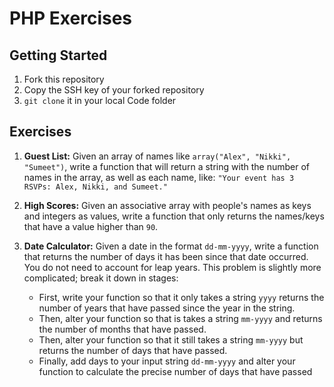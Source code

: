 # PHP Exercises

## Getting Started

1. Fork this repository
2. Copy the SSH key of your forked repository
3. `git clone` it in your local Code folder

## Exercises

1. **Guest List:** Given an array of names like `array("Alex", "Nikki", "Sumeet")`, write a function that will return a string with the number of names in the array, as well as each name, like: `"Your event has 3 RSVPs: Alex, Nikki, and Sumeet."`

2. **High Scores:** Given an associative array with people's names as keys and integers as values, write a function that only returns the names/keys that have a value higher than `90`.

3. **Date Calculator:** Given a date in the format `dd-mm-yyyy`, write a function that returns the number of days it has been since that date occurred. You do not need to account for leap years. This problem is slightly more complicated; break it down in stages:
    - First, write your function so that it only takes a string `yyyy` returns the number of years that have passed since the year in the string.
    - Then, alter your function so that is takes a string `mm-yyyy` and returns the number of months that have passed.
    - Then, alter your function so that it still takes a string `mm-yyyy` but returns the number of days that have passed. 
    - Finally, add days to your input string `dd-mm-yyyy` and alter your function to calculate the precise number of days that have passed


